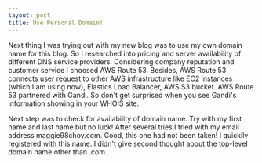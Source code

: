 ```yaml
---
layout: post
title: Use Personal Domain!
---
```


Next thing I was trying out with my new blog was to use my own domain name for this blog. So I researched into pricing and server availability of different DNS service providers. Considering company reputation and customer service I choosed AWS Route 53. Besides, AWS Route 53 connects user request to other AWS infrastructure like EC2 instances (which I am using now), Elastics Load Balancer, AWS S3 bucket. AWS Route 53 partnered with Gandi. So don't get surprised when you see Gandi's information showing in your WHOIS site. 

Next step was to check for availability of domain name. Try with my first name and last name but no luck! After several tries I tried with my email address maggie98choy.com. Good, this one had not been taken! I quickily registered with this name. I didn't give second thought about the top-level domain name other than .com. 



